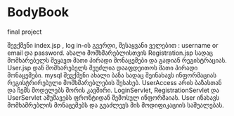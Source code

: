 # BodyBook
 final project

შევქმენი index.jsp , log in-ის გვერდი, შესაყვანი ველებით : username or email და password.
ახალი მომხმარებლისთვის Registration.jsp სადაც მომხარებელს შეყავთ მათი პირადი მონაცემები და გადიან რეგისტრაციას.
User.jsp დან  მომხარებელს შეუძლია დააფდეითოს მათი პირადი მონაცემები.
mysql  შევქმენი ახალი ბაზა სადაც შეინახავს ინფორმაციას რეგისტრირებული მომხმარებლების შესახებ. UserAccess არის ბაზასთან და ჩემს მოდელებს შორის კავშირი.
LoginServlet, RegistrationServlet და UserServlet ამუშავებს ფრონტიდან შემოსულ ინფორმაიას. 
User ინახავს მომხამრებლის მონაცემებს და გვაძლევს მის მოდიფიკაციის საშუალებას.


